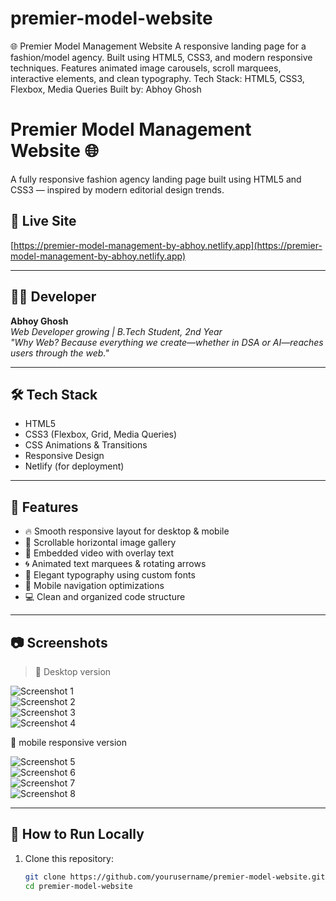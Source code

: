 # premier-model-website
🌐 Premier Model Management Website A responsive landing page for a fashion/model agency. 
Built using HTML5, CSS3, and modern responsive techniques.
Features animated image carousels, scroll marquees, interactive elements, and clean typography. 
Tech Stack: HTML5, CSS3, Flexbox, Media Queries
Built by: Abhoy Ghosh

# Premier Model Management Website 🌐

A fully responsive fashion agency landing page built using HTML5 and CSS3 — inspired by modern editorial design trends.

## 🔗 Live Site
[https://premier-model-management-by-abhoy.netlify.app](https://premier-model-management-by-abhoy.netlify.app)

---

## 👨‍💻 Developer

**Abhoy Ghosh**  
*Web Developer growing  | B.Tech Student, 2nd Year*  
_"Why Web? Because everything we create—whether in DSA or AI—reaches users through the web."_

---

## 🛠️ Tech Stack

- HTML5  
- CSS3 (Flexbox, Grid, Media Queries)  
- CSS Animations & Transitions  
- Responsive Design  
- Netlify (for deployment)

---

## 📱 Features

- 🔥 Smooth responsive layout for desktop & mobile
- 📸 Scrollable horizontal image gallery
- 🎥 Embedded video with overlay text
- 🌀 Animated text marquees & rotating arrows
- 💅 Elegant typography using custom fonts
- 🎯 Mobile navigation optimizations
- 💻 Clean and organized code structure

---

## 📷 Screenshots

> 📌 Desktop version 

![Screenshot 1](./screenshots/screenshot1.png)  
![Screenshot 2](./screenshots/screenshot2.png)  
![Screenshot 3](./screenshots/screenshot3.png)  
![Screenshot 4](./screenshots/screenshot4.png)

📌 mobile responsive version

![Screenshot 5](./screenshots/screenshot5.png)  
![Screenshot 6](./screenshots/screenshot6.png)  
![Screenshot 7](./screenshots/screenshot7.png)  
![Screenshot 8](./screenshots/screenshot8.png)

---

## 🚀 How to Run Locally

1. Clone this repository:
   ```bash
   git clone https://github.com/yourusername/premier-model-website.git
   cd premier-model-website

